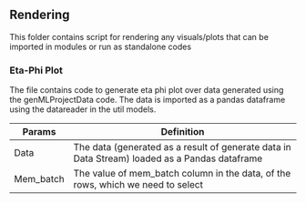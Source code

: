 ## Rendering
This folder contains script for rendering any visuals/plots that can be imported in modules or run as standalone codes

### Eta-Phi Plot
The file contains code to generate eta phi plot over data generated using the genMLProjectData code. The data is imported as a pandas dataframe using the datareader in the util models.

| Params | Definition |
| ------ | ------ |
| Data | The data (generated as a result of generate data in Data Stream) loaded as a Pandas dataframe |
| Mem_batch | The value of mem_batch column in the data, of the rows, which we need to select|